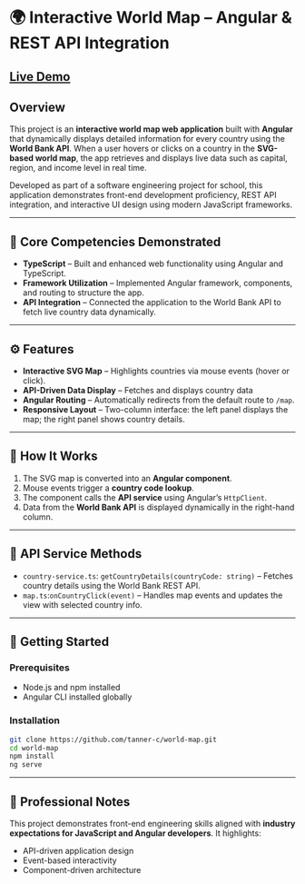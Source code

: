 # 🌍 Interactive World Map – Angular & REST API Integration

## [Live Demo](https://tanner-c.github.io/world-map/)

## Overview

This project is an **interactive world map web application** built with **Angular** that dynamically displays detailed information for every country using the **World Bank API**. When a user hovers or clicks on a country in the **SVG-based world map**, the app retrieves and displays live data such as capital, region, and income level in real time.

Developed as part of a software engineering project for school, this application demonstrates front-end development proficiency, REST API integration, and interactive UI design using modern JavaScript frameworks.

---

## 🎯 Core Competencies Demonstrated

* **TypeScript** – Built and enhanced web functionality using Angular and TypeScript.
* **Framework Utilization** – Implemented Angular framework, components, and routing to structure the app.
* **API Integration** – Connected the application to the World Bank API to fetch live country data dynamically.

---

## ⚙️ Features

* **Interactive SVG Map** – Highlights countries via mouse events (hover or click).
* **API-Driven Data Display** – Fetches and displays country data
* **Angular Routing** – Automatically redirects from the default route to `/map`.
* **Responsive Layout** – Two-column interface: the left panel displays the map; the right panel shows country details.

---

## 🧠 How It Works

1. The SVG map is converted into an **Angular component**.
2. Mouse events trigger a **country code lookup**.
3. The component calls the **API service** using Angular’s `HttpClient`.
4. Data from the **World Bank API** is displayed dynamically in the right-hand column.

---

## 🧪 API Service Methods

* `country-service.ts`: `getCountryDetails(countryCode: string)` – Fetches country details using the World Bank REST API.
* `map.ts`:`onCountryClick(event)` – Handles map events and updates the view with selected country info.

---

## 🚀 Getting Started

### Prerequisites

* Node.js and npm installed
* Angular CLI installed globally

### Installation

```bash
git clone https://github.com/tanner-c/world-map.git
cd world-map
npm install
ng serve
```

---

## 💼 Professional Notes

This project demonstrates front-end engineering skills aligned with **industry expectations for JavaScript and Angular developers**. It highlights:

* API-driven application design
* Event-based interactivity
* Component-driven architecture
